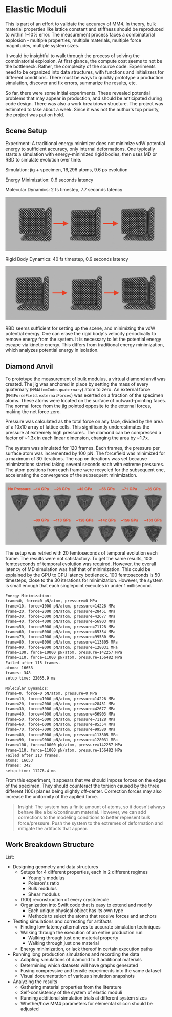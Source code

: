# Elastic Moduli

This is part of an effort to validate the accuracy of MM4. In theory, bulk material properties like lattice constant and stiffness should be reproduced to within 1&ndash;10% error. The measurement process faces a combinatorial explosion - multiple properties, multiple materials, multiple force magnitudes, multiple system sizes.

It would be insightful to walk through the process of solving the combinatorial explosion. At first glance, the compute cost seems to not be the bottleneck. Rather, the complexity of the source code. Experiments need to be organized into data structures, with functions and initializers for different conditions. There must be ways to quickly prototype a production simulation, discover and fix errors, summarize the results, etc.

So far, there were some initial experiments. These revealed potential problems that may appear in production, and should be anticipated during code design. There was also a work breakdown structure. The project was estimated to take about a week. Since it was not the author's top priority, the project was put on hold.

## Scene Setup

Experiment: A traditional energy minimizer does not minimize vdW potential energy to sufficient accuracy, only internal deformations. One typically starts a simulation with energy-minimized rigid bodies, then uses MD or RBD to simulate evolution over time.

Simulation: jig + specimen, 16,296 atoms, 9.6 ps evolution

Energy Minimization: 0.6 seconds latency

Molecular Dynamics: 2 fs timestep, 7.7 seconds latency

![MD Scene Setup](./ElasticModuli_MD_SceneSetup.jpg)

Rigid Body Dynamics: 40 fs timestep, 0.9 seconds latency

![RBD Scene Setup](./ElasticModuli_RBD_SceneSetup.jpg)

RBD seems sufficient for setting up the scene, and minimizing the vdW potential energy. One can erase the rigid body's velocity periodically to remove energy from the system. It is necessary to let the potential energy escape via kinetic energy. This differs from traditional energy minimization, which analyzes potential energy in isolation.

## Diamond Anvil

To prototype the measurement of bulk modulus, a virtual diamond anvil was created. The jig was anchored in place by setting the mass of every quaternary (`MM4AtomCode.quaternary`) atom to zero. An external force (`MM4ForceField.externalForces`) was exerted on a fraction of the specimen atoms. These atoms were located on the surface of outward-pointing faces. The normal force from the jig pointed opposite to the external forces, making the net force zero.

Pressure was calculated as the total force on any face, divided by the area of a 10x10 array of lattice cells. This significantly underestimates the pressure at extremely high pressures. The diamond can be compressed a factor of ~1.3x in each linear dimension, changing the area by ~1.7x.

The system was simulated for 120 frames. Each frames, the pressure per surface atom was incremented by 100 pN. The forcefield was minimized for a maximum of 30 iterations. The cap on iterations was set because minimizations started taking several seconds each with extreme pressures. The atom positions from each frame were recycled for the subsequent one, accelerating the convergence of the subsequent minimization.

![Elastic Moduli Diamond Anvil](./ElasticModuli_DiamondAnvil.jpg)

The setup was retried with 20 femtoseconds of temporal evolution each frame. The results were not satisfactory. To get the same results, 100 femtoseconds of temporal evolution was required. However, the overall latency of MD simulation was half that of minimization. This could be explained by the GPU to CPU latency bottleneck. 100 femtoseconds is 50 timesteps, close to the 30 iterations for minimization. However, the system is small enough that each singlepoint executes in under 1 millisecond.

```
Energy Minimization:
frame=0, force=0 pN/atom, pressure=0 MPa
frame=10, force=1000 pN/atom, pressure=14226 MPa
frame=20, force=2000 pN/atom, pressure=28451 MPa
frame=30, force=3000 pN/atom, pressure=42677 MPa
frame=40, force=4000 pN/atom, pressure=56903 MPa
frame=50, force=5000 pN/atom, pressure=71128 MPa
frame=60, force=6000 pN/atom, pressure=85354 MPa
frame=70, force=7000 pN/atom, pressure=99580 MPa
frame=80, force=8000 pN/atom, pressure=113805 MPa
frame=90, force=9000 pN/atom, pressure=128031 MPa
frame=100, force=10000 pN/atom, pressure=142257 MPa
frame=110, force=11000 pN/atom, pressure=156482 MPa
Failed after 115 frames.
atoms: 16653
frames: 348
setup time: 22055.9 ms

Molecular Dynamics:
frame=0, force=0 pN/atom, pressure=0 MPa
frame=10, force=1000 pN/atom, pressure=14226 MPa
frame=20, force=2000 pN/atom, pressure=28451 MPa
frame=30, force=3000 pN/atom, pressure=42677 MPa
frame=40, force=4000 pN/atom, pressure=56903 MPa
frame=50, force=5000 pN/atom, pressure=71128 MPa
frame=60, force=6000 pN/atom, pressure=85354 MPa
frame=70, force=7000 pN/atom, pressure=99580 MPa
frame=80, force=8000 pN/atom, pressure=113805 MPa
frame=90, force=9000 pN/atom, pressure=128031 MPa
frame=100, force=10000 pN/atom, pressure=142257 MPa
frame=110, force=11000 pN/atom, pressure=156482 MPa
Failed after 113 frames.
atoms: 16653
frames: 342
setup time: 11276.4 ms
```

From this experiment, it appears that we should impose forces on the edges of 
the specimen. They should counteract the torsion caused by the three different
(100) planes being slightly off-center. Correction forces may also increase the
uniformity of the applied force.

> Insight: The system has a finite amount of atoms, so it doesn't always behave
> like a bulk/continuum material. However, we can add corrections to the
> modeling conditions to better represent bulk force/pressure. Push the system
> to the extremes of deformation and mitigate the artifacts that appear.

## Work Breakdown Structure

List:
 - Designing geometry and data structures
   - Setups for 4 different properties, each in 2 different regimes
     - Young's modulus
     - Poisson's ratio
     - Bulk modulus
     - Shear modulus
   - (100) reconstruction of every crystolecule
   - Organization into Swift code that is easy to extend and modify
     - Each unique physical object has its own type
     - Methods to select the atoms that receive forces and anchors
 - Testing simulations and correcting for artifacts
   - Finding low-latency alternatives to accurate simulation techniques
   - Walking through the execution of an entire production run
     - Walking through just one material property
     - Walking through just one material
   - Energy minimization, or lack thereof in certain execution paths
 - Running long production simulations and recording the data
   - Adapting simulations of diamond to 3 additional materials
   - Determining which datasets will have graphs generated
   - Fusing compressive and tensile experiments into the same dataset
   - Visual documentation of various simulation snapshots
 - Analyzing the results
   - Gathering material properties from the literature
   - Self-consistency of the system of elastic moduli
   - Running additional simulation trials at different system sizes
   - Whether/how MM4 parameters for elemental silicon should be adjusted
